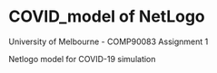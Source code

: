 # COVID_model of NetLogo
University of Melbourne - COMP90083 Assignment 1

Netlogo model for COVID-19 simulation
